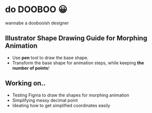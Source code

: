 # do DOOBOO 😀

wannabe a doobooish designer

## Illustrator Shape Drawing Guide for Morphing Animation
- Use __pen__ tool to draw the base shape.
- Transform the base shape for animation steps, while keeping __the number of points__!

## Working on..
- Testing Figma to draw the shapes for morphing animation
- Simplifying messy decimal point
- Ideating how to get simplified coordinates easily